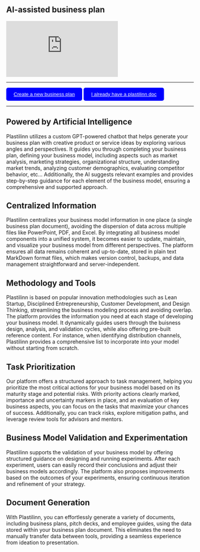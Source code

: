 <section>
  <div class="items-center">
    <div class="flex w-full mx-auto text-left">
      <div class="relative inline-flex items-center mx-auto align-middle">
        <div class="text-center">
          <h1 class="home max-w-4xl text-2xl font-bold leading-none tracking-tighter text-neutral-600 md:text-5xl lg:text-6xl lg:max-w-7xl">
             AI-assisted business plan
          </h1>

<div class="iframe-container">
  <div class="iframe-wrapper">
    <iframe src="https://www.youtube.com/embed/jjGVMoZhgCU" title="¿Qué es interesante?" frameborder="0" allow="accelerometer; autoplay; clipboard-write; encrypted-media; gyroscope; picture-in-picture; web-share" referrerpolicy="strict-origin-when-cross-origin" allowfullscreen></iframe>
  </div>
</div>

---

<button style="background-color: blue; color: white; padding: 10px 20px; border: none; border-radius: 5px; cursor: pointer;">
    <a href="https://tally.so/r/mZYMey" target="_blank" style="color: white;"><i class="fa-solid fa-file-arrow-down"></i> Create a new business plan</a>
</button>

<button style="background-color: blue; color: white; padding: 10px 20px; border: none; border-radius: 5px; cursor: pointer;">
    <a href="/app.html" target="_blank" style="color: white"><i class="fab fa-youtube"> </i> I already have a plastilinn doc</a>
</button>

---

## Powered by Artificial Intelligence

Plastilinn utilizes a custom GPT-powered chatbot that helps generate your business plan with creative product or service ideas by exploring various angles and perspectives. It guides you through completing your business plan, defining your business model, including aspects such as market analysis, marketing strategies,  organizational structure, understanding market trends, analyzing customer demographics, evaluating competitor behavior, etc... Additionally, the AI suggests relevant examples and provides step-by-step guidance for each element of the business model, ensuring a comprehensive and supported approach.

## Centralized Information

Plastilinn centralizes your business model information in one place (a single business plan document), avoiding the dispersion of data across multiple files like PowerPoint, PDF, and Excel. By integrating all business model components into a unified system, it becomes easier to update, maintain, and visualize your business model from different perspectives. The platform ensures all data remains coherent and up-to-date, stored in plain text MarkDown format files, which makes version control, backups, and data management straightforward and server-independent.

## Methodology and Tools

Plastilinn is based on popular innovation methodologies such as Lean Startup, Disciplined Entrepreneurship, Customer Development, and Design Thinking, streamlining the business modeling process and avoiding overlap. The platform provides the information you need at each stage of developing your business model. It dynamically guides users through the buisness design, analysis, and validation cycles, while also offering pre-built reference content. For instance, when identifying distribution channels, Plastilinn provides a comprehensive list to incorporate into your model without starting from scratch.

## Task Prioritization

Our platform offers a structured approach to task management, helping you prioritize the most critical actions for your business model based on its maturity stage and potential risks. With priority actions clearly marked, importance and uncertainty markers in place, and an evaluation of key business aspects, you can focus on the tasks that maximize your chances of success. Additionally, you can track risks, explore mitigation paths, and leverage review tools for advisors and mentors.

## Business Model Validation and Experimentation

Plastilinn supports the validation of your business model by offering structured guidance on designing and running experiments. After each experiment, users can easily record their conclusions and adjust their business models accordingly. The platform also proposes improvements based on the outcomes of your experiments, ensuring continuous iteration and refinement of your strategy.

## Document Generation

With Plastilinn, you can effortlessly generate a variety of documents, including business plans, pitch decks, and employee guides, using the data stored within your business plan document. This eliminates the need to manually transfer data between tools, providing a seamless experience from ideation to presentation.
